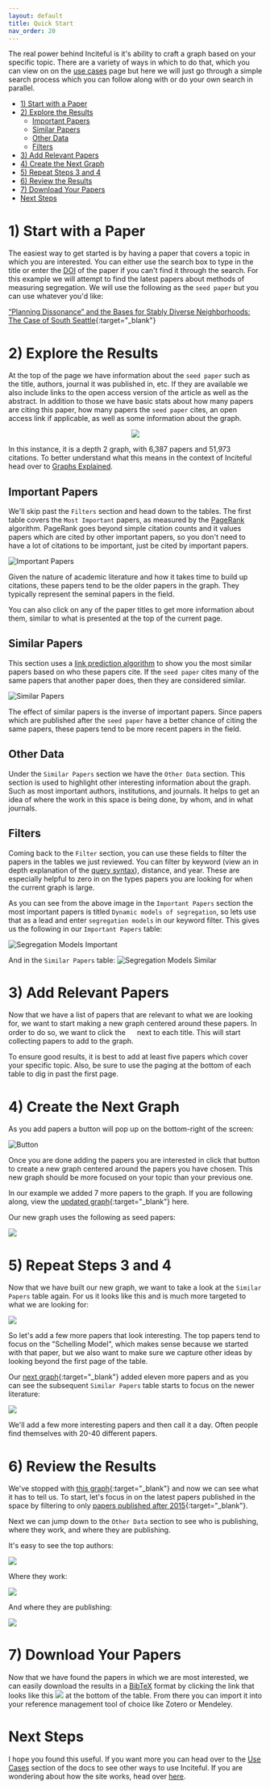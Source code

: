 ```yaml
---
layout: default
title: Quick Start
nav_order: 20
---
```


The real power behind Inciteful is it's ability to craft a graph based on your specific topic.  There are a variety of ways in which to do that, which you can view on on the [use cases](use-cases) page but here we will just go through a simple search process which you can follow along with or do your own search in parallel.  

- [1) Start with a Paper](#1-start-with-a-paper)
- [2) Explore the Results](#2-explore-the-results)
  - [Important Papers](#important-papers)
  - [Similar Papers](#similar-papers)
  - [Other Data](#other-data)
  - [Filters](#filters)
- [3) Add Relevant Papers](#3-add-relevant-papers)
- [4) Create the Next Graph](#4-create-the-next-graph)
- [5) Repeat Steps 3 and 4](#5-repeat-steps-3-and-4)
- [6) Review the Results](#6-review-the-results)
- [7) Download Your Papers](#7-download-your-papers)
- [Next Steps](#next-steps)

# 1) Start with a Paper
The easiest way to get started is by having a paper that covers a topic in which you are interested.  You can either use the search box to type in the title or enter the [DOI](faq#what-is-a-doi) of the paper if you can't find it through the search.  For this example we will attempt to find the latest papers about methods of measuring segregation.  We will use the following as the `seed paper` but you can use whatever you'd like:

[“Planning Dissonance” and the Bases for Stably Diverse Neighborhoods: The Case of South Seattle](https://inciteful.xyz/p/10.1111/cico.12224){:target="_blank"}

# 2) Explore the Results
At the top of the page we have information about the `seed paper` such as the title, authors, journal it was published in, etc.  If they are available we also include links to the open access version of the article as well as the abstract.  In addition to those we have basic stats about how many papers are citing this paper, how many papers the `seed paper` cites, an open access link if applicable, as well as some information about the graph.  

<div style="text-align:center">
    <img src="assets/images/qs-graph-stats.png" />
</div>

In this instance, it is a depth 2 graph, with 6,387 papers and 51,973 citations.  To better understand what this means in the context of Inciteful head over to [Graphs Explained](graphs-explained). 

## Important Papers
We'll skip past the `Filters` section and head down to the tables.  The first table covers the `Most Important` papers, as measured by the [PageRank](graphs-explained#what-is-page-rank) algorithm.  PageRank goes beyond simple citation counts and it values papers which are cited by other important papers, so you don't need to have a lot of citations to be important, just be cited by important papers. 

![Important Papers](assets/images/qs-important.png)

Given the nature of academic literature and how it takes time to build up citations, these papers tend to be the older papers in the graph.  They typically represent the seminal papers in the field.  

You can also click on any of the paper titles to get more information about them, similar to what is presented at the top of the current page. 

## Similar Papers
This section uses a [link prediction algorithm](graphs-explained#link-prediction-algorithms) to show you the most similar papers based on who these papers cite.  If the `seed paper` cites many of the same papers that another paper does, then they are considered similar. 

![Similar Papers](assets/images/qs-similar.png)

The effect of similar papers is the inverse of important papers.  Since papers which are published after the `seed paper` have a better chance of citing the same papers, these papers tend to be more recent papers in the field.

## Other Data
Under the `Similar Papers` section we have the `Other Data` section.  This section is used to highlight other interesting information about the graph.  Such as most important authors, institutions, and journals.  It helps to get an idea of where the work in this space is being done, by whom, and in what journals. 

## Filters
Coming back to the `Filter` section, you can use these fields to filter the papers in the tables we just reviewed.  You can filter by keyword (view an in depth explanation of the [query syntax](power-users#graph-keyword-filters)), distance, and year.  These are especially helpful to zero in on the types papers you are looking for when the current graph is large. 

As you can see from the above image in the `Important Papers` section the most important papers is titled `Dynamic models of segregation`, so lets use that as a lead and enter `segregation models` in our keyword filter.  This gives us the following in our `Important Papers` table:

![Segregation Models Important](assets/images/seg-models-important.png)

And in the `Similar Papers` table:
![Segregation Models Similar](assets/images/seg-models-similar.png)

# 3) Add Relevant Papers
Now that we have a list of papers that are relevant to what we are looking for, we want to start making a new graph centered around these papers.  In order to do so, we want to click the <img src="assets/images/plus-sign.png" style="width: 15px"/> next to each title.  This will start collecting papers to add to the graph.  

To ensure good results, it is best to add at least five papers which cover your specific topic.  Also, be sure to use the paging at the bottom of each table to dig in past the first page.

# 4) Create the Next Graph
As you add papers a button will pop up on the bottom-right of the screen: 

![Button](assets/images/add-papers-button.png)

Once you are done adding the papers you are interested in click that button to create a new graph centered around the papers you have chosen.  This new graph should be more focused on your topic than your previous one. 

In our example we added 7 more papers to the graph.  If you are following along, view the [updated graph](https://inciteful.xyz/p?dois[]=10.1006%2Faama.2001.0722&dois[]=10.1007%2F978-0-387-47681-0_12&dois[]=10.1017%2Fs1468109915000304&dois[]=10.1080%2F00222500490480202&dois[]=10.1080%2F0022250x.1971.9989794&dois[]=10.1111%2Fcico.12224&dois[]=10.1111%2Fj.1467-9787.2010.00671.x&dois[]=10.2139%2Fssrn.375080&maxDistance=2&minDistance=1){:target="_blank"} here.  

Our new graph uses the following as seed papers:

![](assets/images/gen-2-graph.png)

# 5) Repeat Steps 3 and 4
Now that we have built our new graph, we want to take a look at the `Similar Papers` table again.  For us it looks like this and is much more targeted to what we are looking for: 

![](assets/images/gen-2-similar.png)

So let's add a few more papers that look interesting.  The top papers tend to focus on the "Schelling Model", which makes sense because we started with that paper, but we also want to make sure we capture other ideas by looking beyond the first page of the table.  

Our [next graph](https://inciteful.xyz/p?dois[]=10.1006%2Faama.2001.0722&dois[]=10.1007%2F978-0-387-47681-0_12&dois[]=10.1007%2Fs00182-015-0526-2&dois[]=10.1007%2Fs00440-019-00918-0&dois[]=10.1007%2Fs00521-019-04199-5&dois[]=10.1007%2Fs10955-016-1589-6&dois[]=10.1016%2Fj.jpubeco.2011.08.011&dois[]=10.1017%2Fs1468109915000304&dois[]=10.1068%2Fb37068&dois[]=10.1080%2F00222500490480202&dois[]=10.1080%2F0022250x.1971.9989794&dois[]=10.1080%2F0022250x.2018.1427091&dois[]=10.1088%2F1742-5468%2F2011%2F07%2Fp07006&dois[]=10.1111%2Fcico.12224&dois[]=10.1111%2Fj.1467-9787.2010.00671.x&dois[]=10.1155%2F2007%2F48589&dois[]=10.1177%2F0049124109334792&dois[]=10.2139%2Fssrn.1436978&dois[]=10.2139%2Fssrn.375080&maxDistance=2&minDistance=1){:target="_blank"} added eleven more papers and as you can see the subsequent `Similar Papers` table starts to focus on the newer literature:

![](assets/images/gen-3-similar.png)

We'll add a few more interesting papers and then call it a day.  Often people find themselves with 20-40 different papers.

# 6) Review the Results
We've stopped with [this graph](https://inciteful.xyz/p?dois[]=10.1006%2Faama.2001.0722&dois[]=10.1007%2F978-0-387-47681-0_12&dois[]=10.1007%2F978-3-030-35389-6_12&dois[]=10.1007%2Fs00182-015-0526-2&dois[]=10.1007%2Fs00440-019-00918-0&dois[]=10.1007%2Fs00521-019-04199-5&dois[]=10.1007%2Fs10955-016-1589-6&dois[]=10.1007%2Fs42001-020-00062-z&dois[]=10.1016%2Fj.jpubeco.2011.08.011&dois[]=10.1017%2Fs1468109915000304&dois[]=10.1068%2Fb37068&dois[]=10.1080%2F00222500490480202&dois[]=10.1080%2F0022250x.1971.9989794&dois[]=10.1080%2F0022250x.2018.1427091&dois[]=10.1080%2F0022250x.2019.1695608&dois[]=10.1088%2F1742-5468%2F2011%2F07%2Fp07006&dois[]=10.1103%2Fphysreve.102.012317&dois[]=10.1111%2Fcico.12224&dois[]=10.1111%2Fj.1467-9787.2010.00671.x&dois[]=10.1111%2Fjors.12442&dois[]=10.1155%2F2007%2F48589&dois[]=10.1177%2F0049124109334792&dois[]=10.2139%2Fssrn.1436978&dois[]=10.2139%2Fssrn.375080&dois[]=10.3390%2Fijgi9040270&maxDistance=2&minDistance=1&minYear=2015){:target="_blank"} and now we can see what it has to tell us.  To start, let's focus in on the latest papers published in the space by filtering to only [papers published after 2015](https://inciteful.xyz/p?dois[]=10.1006%2Faama.2001.0722&dois[]=10.1007%2F978-0-387-47681-0_12&dois[]=10.1007%2F978-3-030-35389-6_12&dois[]=10.1007%2Fs00182-015-0526-2&dois[]=10.1007%2Fs00440-019-00918-0&dois[]=10.1007%2Fs00521-019-04199-5&dois[]=10.1007%2Fs10955-016-1589-6&dois[]=10.1007%2Fs42001-020-00062-z&dois[]=10.1016%2Fj.jpubeco.2011.08.011&dois[]=10.1017%2Fs1468109915000304&dois[]=10.1068%2Fb37068&dois[]=10.1080%2F00222500490480202&dois[]=10.1080%2F0022250x.1971.9989794&dois[]=10.1080%2F0022250x.2018.1427091&dois[]=10.1080%2F0022250x.2019.1695608&dois[]=10.1088%2F1742-5468%2F2011%2F07%2Fp07006&dois[]=10.1103%2Fphysreve.102.012317&dois[]=10.1111%2Fcico.12224&dois[]=10.1111%2Fj.1467-9787.2010.00671.x&dois[]=10.1111%2Fjors.12442&dois[]=10.1155%2F2007%2F48589&dois[]=10.1177%2F0049124109334792&dois[]=10.2139%2Fssrn.1436978&dois[]=10.2139%2Fssrn.375080&dois[]=10.3390%2Fijgi9040270&maxDistance=2&minDistance=1&minYear=2015){:target="_blank"}. 

Next we can jump down to the `Other Data` section to see who is publishing, where they work, and where they are publishing.

It's easy to see the top authors:

![](assets/images/top-authors.png)


Where they work:

![](assets/images/top-inst.png)

And where they are publishing:

![](assets/images/top-journals.png)

# 7) Download Your Papers
Now that we have found the papers in which we are most interested, we can easily download the results in a [BibTeX](faq#what-is-a-bibtex-file) format by clicking the link that looks like this ![](assets/images/bibtex-button.png) at the bottom of the table.  From there you can import it into your reference management tool of choice like Zotero or Mendeley.  

# Next Steps
I hope you found this useful.  If you want more you can head over to the [Use Cases](use-cases) section of the docs to see other ways to use Inciteful.  If you are wondering about how the site works, head over [here](how-does-it-work.md).
